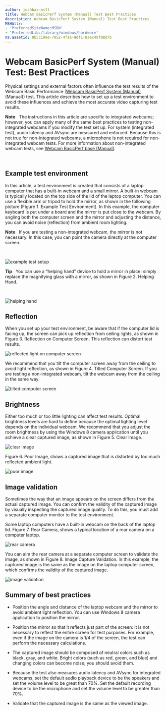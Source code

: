 ```yaml
---
author: joshbax-msft
title: Webcam BasicPerf System (Manual) Test Best Practices
description: Webcam BasicPerf System (Manual) Test Best Practices
MSHAttr:
- 'PreferredSiteName:MSDN'
- 'PreferredLib:/library/windows/hardware'
ms.assetid: 8b5c199e-7052-4faa-9df1-8aec49f08d7b
---
```


# Webcam BasicPerf System (Manual) Test: Best Practices


Physical settings and external factors often influence the test results of the Webcam Basic Performance ([Webcam BasicPerf System (Manual)](webcam-basicperf-system---manual-9d753396-b3fe-4549-ae2f-4ffab59e9559.md) (Manual)) test. This article describes how to set up a test environment to avoid these influences and achieve the most accurate video capturing test results.

**Note**  
The instructions in this article are specific to integrated webcams; however, you can apply many of the same best practices to testing non-integrated webcams if you modify the test set up. For system (integrated test), audio latency and AVsync are measured and enforced. Because this is not true for non-integrated webcams, a microphone is not required for non-integrated webcam tests. For more information about non-integrated webcam tests, see [Webcam BasicPerf base (Manual)](webcam-basicperf-base---manual-371ac645-4c39-427a-b229-b2ed33bbb2c7.md).

 

## Example test environment


In this article, a test environment is created that consists of a laptop computer that has a built-in webcam and a small mirror. A built-in webcam is typically located on the top side of the lid of the laptop computer. You can use a flexible arm or tripod to hold the mirror, as shown in the following picture (Figure 1. Example Test Environment). In this example, the computer keyboard is put under a board and the mirror is put close to the webcam. By angling both the computer screen and the mirror and adjusting the distance, you can avoid noise (reflection) from ambient room lighting.

**Note**  
If you are testing a non-integrated webcam, the mirror is not necessary. In this case, you can point the camera directly at the computer screen.

 

![example test setup](images/hck-winb-fig1exampleconfig-webcambasicperfsystembestpractices.jpg)

**Tip**  
You can use a “helping hand” device to hold a mirror in place; simply replace the magnifying glass with a mirror, as shown in Figure 2. Helping Hand.

 

![helping hand](images/hck-winb-fig2helpinghand-webcambasicperfsystembestpractices.jpg)

## Reflection


When you set up your test environment, be aware that if the computer lid is facing up, the screen can pick up reflection from ceiling lights, as shown in Figure 3. Reflection on Computer Screen. This reflection can distort test results.

![reflected light on computer screen](images/hck-winb-fig3reflectedlightonscreen-webcambasicperfsystembestpractices.jpg)

We recommend that you tilt the computer screen away from the ceiling to avoid light reflection, as shown in Figure 4. Tilted Computer Screen. If you are testing a non-integrated webcam, tilt the webcam away from the ceiling in the same way.

![tilted computer screen](images/hck-winb-fig4tiltedscreen-webcambasicperfsystembestpractices.jpg)

## Brightness


Either too much or too little lighting can affect test results. Optimal brightness levels are hard to define because the optimal lighting level depends on the individual webcam. We recommend that you adjust the room brightness by using the Windows 8 camera application until you achieve a clear captured image, as shown in Figure 5. Clear Image.

![clear image](images/hck-winb-fig5clearimage-webcambasicperfsystembestpractices.jpg)

Figure 6. Poor Image, shows a captured image that is distorted by too much reflected ambient light.

![poor image](images/hck-winb-fig6poorimage-webcambasicperfsystembestpractices.jpg)

## Image validation


Sometimes the way that an image appears on the screen differs from the actual captured image. You can confirm the validity of the captured image by visually inspecting the captured image quality. To do this, you must add a separate computer monitor to the test environment.

Some laptop computers have a built-in webcam on the back of the laptop lid. Figure 7. Rear Camera, shows a typical location of a rear camera on a computer laptop.

![rear camera](images/hck-winb-fig7rearcamera-webcambasicperfsystembestpractices.jpg)

You can aim the rear camera at a separate computer screen to validate the image, as shown in Figure 8. Image Capture Validation. In this example, the captured image is the same as the image on the laptop computer screen, which confirms the validity of the captured image.

![image validation](images/hck-winb-fig8validation-webcambasicperfsystembestpractices.jpg)

## Summary of best practices


-   Position the angle and distance of the laptop webcam and the mirror to avoid ambient light reflection. You can use Windows 8 camera application to position the mirror.

-   Position the mirror so that it reflects just part of the screen: it is not necessary to reflect the entire screen for test purposes. For example, even if the image on the camera is 1/4 of the screen, the test can perform the necessary calculations.

-   The captured image should be composed of neutral colors such as black, gray, and white. Bright colors (such as red, green, and blue) and changing colors can become noise; you should avoid them.

-   Because the test also measures audio latency and AVsync for integrated webcams, set the default audio playback device to be the speakers and set the volume level to be great than 70%. Set the default recording device to be the microphone and set the volume level to be greater than 70%.

-   Validate that the captured image is the same as the viewed image.

 

 






